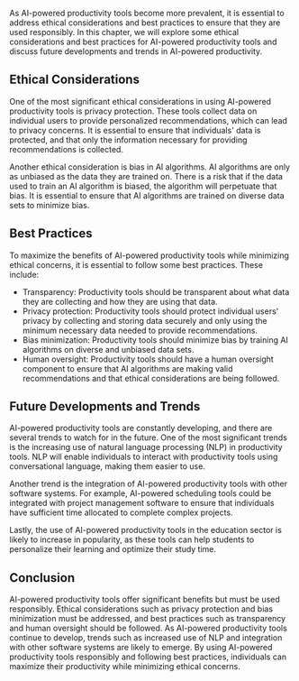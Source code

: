
As AI-powered productivity tools become more prevalent, it is essential to address ethical considerations and best practices to ensure that they are used responsibly. In this chapter, we will explore some ethical considerations and best practices for AI-powered productivity tools and discuss future developments and trends in AI-powered productivity.

Ethical Considerations
----------------------

One of the most significant ethical considerations in using AI-powered productivity tools is privacy protection. These tools collect data on individual users to provide personalized recommendations, which can lead to privacy concerns. It is essential to ensure that individuals' data is protected, and that only the information necessary for providing recommendations is collected.

Another ethical consideration is bias in AI algorithms. AI algorithms are only as unbiased as the data they are trained on. There is a risk that if the data used to train an AI algorithm is biased, the algorithm will perpetuate that bias. It is essential to ensure that AI algorithms are trained on diverse data sets to minimize bias.

Best Practices
--------------

To maximize the benefits of AI-powered productivity tools while minimizing ethical concerns, it is essential to follow some best practices. These include:

* Transparency: Productivity tools should be transparent about what data they are collecting and how they are using that data.
* Privacy protection: Productivity tools should protect individual users' privacy by collecting and storing data securely and only using the minimum necessary data needed to provide recommendations.
* Bias minimization: Productivity tools should minimize bias by training AI algorithms on diverse and unbiased data sets.
* Human oversight: Productivity tools should have a human oversight component to ensure that AI algorithms are making valid recommendations and that ethical considerations are being followed.

Future Developments and Trends
------------------------------

AI-powered productivity tools are constantly developing, and there are several trends to watch for in the future. One of the most significant trends is the increasing use of natural language processing (NLP) in productivity tools. NLP will enable individuals to interact with productivity tools using conversational language, making them easier to use.

Another trend is the integration of AI-powered productivity tools with other software systems. For example, AI-powered scheduling tools could be integrated with project management software to ensure that individuals have sufficient time allocated to complete complex projects.

Lastly, the use of AI-powered productivity tools in the education sector is likely to increase in popularity, as these tools can help students to personalize their learning and optimize their study time.

Conclusion
----------

AI-powered productivity tools offer significant benefits but must be used responsibly. Ethical considerations such as privacy protection and bias minimization must be addressed, and best practices such as transparency and human oversight should be followed. As AI-powered productivity tools continue to develop, trends such as increased use of NLP and integration with other software systems are likely to emerge. By using AI-powered productivity tools responsibly and following best practices, individuals can maximize their productivity while minimizing ethical concerns.
